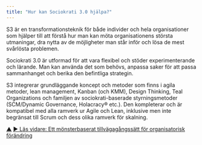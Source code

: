 ```yaml
---
title: "Hur kan Sociokrati 3.0 hjälpa?"
---
```



S3 är en transformationsteknik för både individer och hela organisationer som hjälper till att förstå hur man kan möta organisationens största utmaningar, dra nytta av de möjligheter man står inför och lösa de mest svårlösta problemen.

Sociokrati 3.0 är utformad för att vara flexibel och stöder experimenterande och lärande. Man kan använda det som behövs, anpassa saker för att passa sammanhanget och berika den befintliga strategin.

S3 integrerar grundläggande koncept och metoder som finns i agila metoder, lean management, Kanban (och KMM), Design Thinking, Teal Organizations och familjen av sociokrati-baserade styrningsmetoder (SCM/Dynamic Governance, Holacracy® etc.). Den kompleterar och är kompatibel med alla ramverk ur Agile och Lean, inklusive men inte begränsat till Scrum och dess olika ramverk för skalning.


<div class="bottom-nav">
<a href="what-is-s3.html" title="Upp: Vad är Sociokrati 3.0?">▲</a> <a href="pattern.html" title="Läs vidare: Ett mönsterbaserat tillvägagångssätt för organisatorisk förändring">▶ Läs vidare: Ett mönsterbaserat tillvägagångssätt för organisatorisk förändring</a>
</div>


<script type="text/javascript">
Mousetrap.bind('g n', function() {
    window.location.href = 'pattern.html';
    return false;
});
</script>

